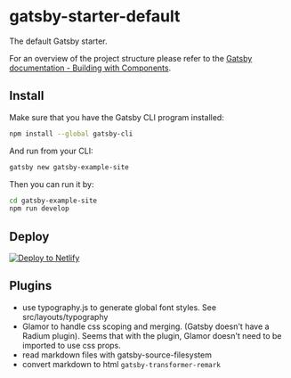 # gatsby-starter-default
The default Gatsby starter.

For an overview of the project structure please refer to the [Gatsby documentation - Building with Components](https://www.gatsbyjs.org/docs/building-with-components/).

## Install

Make sure that you have the Gatsby CLI program installed:
```sh
npm install --global gatsby-cli
```

And run from your CLI:
```sh
gatsby new gatsby-example-site
```

Then you can run it by:
```sh
cd gatsby-example-site
npm run develop
```

## Deploy

[![Deploy to Netlify](https://www.netlify.com/img/deploy/button.svg)](https://app.netlify.com/start/deploy?repository=https://github.com/gatsbyjs/gatsby-starter-default)

## Plugins

- use typography.js to generate global font styles. See src/layouts/typography
- Glamor to handle css scoping and merging. (Gatsby doesn't have a Radium plugin). Seems that with the plugin, Glamor doesn't need to be imported to use css props.
- read markdown files with gatsby-source-filesystem
- convert markdown to html `gatsby-transformer-remark`
